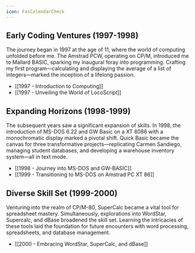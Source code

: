 ```yaml
---
icon: FasCalendarCheck
---
```

## Early Coding Ventures (1997-1998)

The journey began in 1997 at the age of 11, where the world of computing unfolded before me. The Amstrad PCW, operating on CP/M, introduced me to Mallard BASIC, sparking my inaugural foray into programming. Crafting my first program—calculating and displaying the average of a list of integers—marked the inception of a lifelong passion.

- [[1997 - Introduction to Computing]]
- [[1997 - Unveiling the World of LocoScript]]

## Expanding Horizons (1998-1999)

The subsequent years saw a significant expansion of skills. In 1998, the introduction of MS-DOS 6.22 and GW Basic on a XT 8086 with a monochromatic display marked a pivotal shift. Quick Basic became the canvas for three transformative projects—replicating Carmen Sandiego, managing student databases, and developing a warehouse inventory system—all in text mode.

- [[1998 - Journey into MS-DOS and GW-BASIC]]
- [[1999 - Transitioning to MS-DOS on Amstrad PC XT 86]]
## Diverse Skill Set (1999-2000)

Venturing into the realm of CP/M-80, SuperCalc became a vital tool for spreadsheet mastery. Simultaneously, explorations into WordStar, Supercalc, and dBase broadened the skill set. Learning the intricacies of these tools laid the foundation for future encounters with word processing, spreadsheets, and database management.

- [[2000 - Embracing WordStar, SuperCalc, and dBase]]